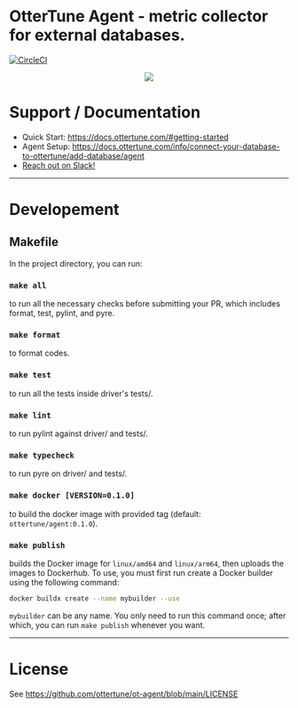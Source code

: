 # OtterTune Agent - metric collector for external databases.

[![CircleCI](https://circleci.com/gh/ottertune/driver.svg?style=svg&circle-token=a6bcd60de064fb1b0a03861f918f023685de2020)](https://app.circleci.com/pipelines/github/ottertune/driver)

<p align="center">
  <img src="https://user-images.githubusercontent.com/3093192/135324592-ec28dc1a-4542-45c3-b371-76e30c0e375b.png">
</p>

# Support / Documentation

- Quick Start: https://docs.ottertune.com/#getting-started
- Agent Setup: https://docs.ottertune.com/info/connect-your-database-to-ottertune/add-database/agent
- [Reach out on Slack!](https://join.slack.com/t/ottertune-community/shared_invite/zt-wr4gztk0-Sta_86xRQ6~o3WRpMvRlgA)

----

# Developement

## Makefile

In the project directory, you can run:

### `make all`

to run all the necessary checks before submitting your PR, which includes format, test, pylint, and pyre.

### `make format`

to format codes.

### `make test`

to run all the tests inside driver's tests/.

### `make lint`

to run pylint against driver/ and tests/.

### `make typecheck`

to run pyre on driver/ and tests/.

### `make docker [VERSION=0.1.0]`

to build the docker image with provided tag (default: `ottertune/agent:0.1.0`).

### `make publish`

builds the Docker image for `linux/amd64` and `linux/arm64`, then uploads the images to Dockerhub. To use, you must first run create a Docker builder using the following command:

```bash
docker buildx create --name mybuilder --use
```

`mybuilder` can be any name. You only need to run this command once; after which, you can run `make publish` whenever you want.

----

# License

See https://github.com/ottertune/ot-agent/blob/main/LICENSE